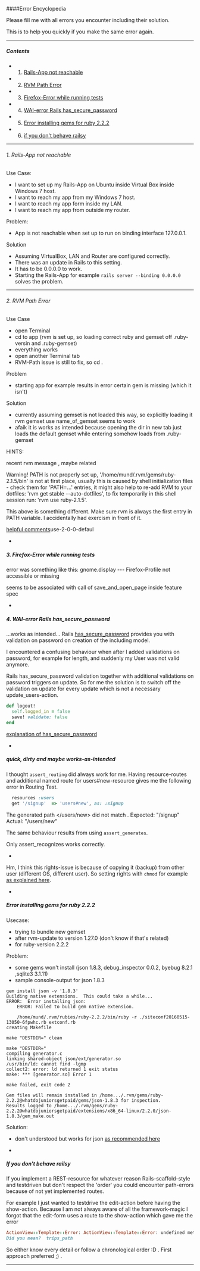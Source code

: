 ####Error Encyclopedia

Please fill me with all errors you encounter including their solution.

This is to help you quickly if you make the same error again.

---

##### Contents
- 1. [Rails-App not reachable](#1-rails-app-not-reachable)
- 2. [RVM Path Error](#2-rvm-path-error)
- 3. [Firefox-Error while running tests](#3-firefox-error-while-running-tests)
- 4. [WAI-error Rails has_secure_password](#4-wai-error-rails-has_secure_password)
- 5. [Error installing gems for ruby 2.2.2](#error-installing-gems-for-ruby-222)
- 6. [if you don't behave railsy](#if-you-dont-behave-railsy)

---

###### 1. Rails-App not reachable

Use Case:
- I want to set up my Rails-App on Ubuntu inside Virtual Box inside Windows 7 host.
- I want to reach my app from my Windows 7 host.
- I want to reach my app form inside my LAN.
- I want to reach my app from outside my router.

Problem:
- App is not reachable when set up to run on binding interface 127.0.0.1.

Solution
- Assuming VirtualBox, LAN and Router are configured correctly.
- There was an update in Rails to this setting.
- It has to be 0.0.0.0 to work.
- Starting the Rails-App for example `rails server --binding 0.0.0.0` solves the problem.

---

###### 2. RVM Path Error

Use Case
- open Terminal
- cd to app (rvm is set up, so loading correct ruby and gemset off .ruby-versin and .ruby-gemset)
- everything works
- open another Terminal tab
- RVM-Path issue is still to fix, so cd .

Problem

- starting app for example results in error certain gem is missing (which it isn't)

Solution
- currently assuming gemset is not loaded this way, so explicitly loading it rvm gemset use name_of_gemset seems to work
- afaik it is works as intended because opening the dir in new tab just loads the default gemset while entering somehow loads from .ruby-gemset

HINTS:

recent rvm message , maybe related

Warning! PATH is not properly set up, '/home/mund/.rvm/gems/ruby-2.1.5/bin' is not at first place,
         usually this is caused by shell initialization files - check them for 'PATH=...' entries,
         it might also help to re-add RVM to your dotfiles: 'rvm get stable --auto-dotfiles',
         to fix temporarily in this shell session run: 'rvm use ruby-2.1.5'.

This above is something different. Make sure rvm is always the first entry in PATH variable. I accidentally had exercism in front of it.

[helpful comments](http://stackoverflow.com/questions/18276701/getting-warning-path-is-not-properly-set-up-when-doing-rvm-)use-2-0-0-defaul

-

##### 3. Firefox-Error while running tests

error was something like this: gnome.display --- Firefox-Profile not accessible or missing

seems to be associated with call of save_and_open_page inside feature spec

-

##### 4. WAI-error Rails has_secure_password

...works as intended...
Rails [has_secure_password](http://apidock.com/rails/ActiveModel/SecurePassword/ClassMethods/has_secure_password) provides you with validation on password on creation of the including model.

I encountered a confusing behaviour when after I added validations on password, for example for length, and suddenly my User was not valid anymore.

Rails has_secure_password validation together with additional validations on password triggers on update. So for me the solution is to switch off the validation on update for every update which is not a necessary update_users-action.

```ruby
def logout!
  self.logged_in = false
  save! validate: false
end
```

[explanation of has_secure_password](http://robert-reiz.com/2014/04/12/has_secure_password-with-rails-4-1/)

-

##### quick, dirty and maybe works-as-intended

I thought `assert_routing` did always work for me. Having resource-routes and additional named route for users#new-resource gives me the following error in Routing Test.

```ruby
  resources :users
  get '/signup'  => 'users#new', as: :signup
```

The generated path </users/new> did not match </signup>.
  Expected: "/signup"
    Actual: "/users/new"

The same behaviour results from using `assert_generates`.

Only assert_recognizes works correctly.

-

Hm, I think this rights-issue is because of copying it (backup) from other user (different OS, different user).
So setting rights with `chmod` for example [as explained here](http://stackoverflow.com/questions/23297832/weird-rails-error-permission-denied-bin-rails-for-old-rails-apps).

-

##### Error installing gems for ruby 2.2.2

Usecase:
- trying to bundle new gemset
- after rvm-update to version 1.27.0 (don't know if that's related)
- for ruby-version 2.2.2

Problem:
- some gems won't install (json 1.8.3, debug_inspector 0.0.2, byebug 8.2.1 ,sqlite3 3.1.11)
- sample console-output for json 1.8.3

```
gem install json -v '1.8.3'
Building native extensions.  This could take a while...
ERROR:  Error installing json:
	ERROR: Failed to build gem native extension.

    /home/mund/.rvm/rubies/ruby-2.2.2/bin/ruby -r ./siteconf20160515-13050-6fpwhc.rb extconf.rb
creating Makefile

make "DESTDIR=" clean

make "DESTDIR="
compiling generator.c
linking shared-object json/ext/generator.so
/usr/bin/ld: cannot find -lgmp
collect2: error: ld returned 1 exit status
make: *** [generator.so] Error 1

make failed, exit code 2

Gem files will remain installed in /home.../.rvm/gems/ruby-2.2.2@whatdojuniorsgetpaid/gems/json-1.8.3 for inspection.
Results logged to /home.../.rvm/gems/ruby-2.2.2@whatdojuniorsgetpaid/extensions/x86_64-linux/2.2.0/json-1.8.3/gem_make.out
```

Solution:
- don't understood but works for json [as recommended here](https://github.com/flori/json/issues/259)

-

##### If you don't behave railsy

If you implement a REST-resource for whatever reason Rails-scaffold-style and testdriven but don't respect the 'order' you could encounter path-errors because of not yet implemented routes.

For example I just wanted to testdrive the edit-action before having the show-action. Because I am not always aware of all the framework-magic I forgot that the edit-form uses a route to the show-action which gave me the error

```ruby
ActionView::Template::Error: ActionView::Template::Error: undefined method `your_resource_path' for <<Class...>
Did you mean?  trips_path
```

So either know every detail or follow a chronological order :D . First approach preferred ;) .

---
